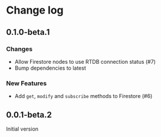 # Change log

## 0.1.0-beta.1

### Changes

- Allow Firestore nodes to use RTDB connection status (#7)
- Bump dependencies to latest

### New Features

- Add `get`, `modify` and `subscribe` methods to Firestore (#6)

## 0.0.1-beta.2

Initial version
